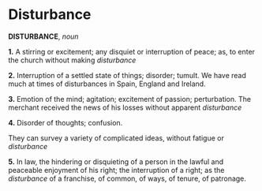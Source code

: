 # Disturbance

**DISTURBANCE**, _noun_

**1.** A stirring or excitement; any disquiet or interruption of peace; as, to enter the church without making _disturbance_

**2.** Interruption of a settled state of things; disorder; tumult. We have read much at times of disturbances in Spain, England and Ireland.

**3.** Emotion of the mind; agitation; excitement of passion; perturbation. The merchant received the news of his losses without apparent _disturbance_

**4.** Disorder of thoughts; confusion.

They can survey a variety of complicated ideas, without fatigue or _disturbance_

**5.** In law, the hindering or disquieting of a person in the lawful and peaceable enjoyment of his right; the interruption of a right; as the _disturbance_ of a franchise, of common, of ways, of tenure, of patronage.